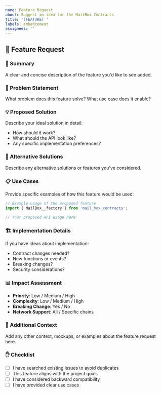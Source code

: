 ```yaml
---
name: Feature Request
about: Suggest an idea for the MailBox Contracts
title: '[FEATURE] '
labels: enhancement
assignees: ''
---
```


## 🚀 Feature Request

### 📝 Summary
A clear and concise description of the feature you'd like to see added.

### 🎯 Problem Statement
What problem does this feature solve? What use case does it enable?

### 💡 Proposed Solution
Describe your ideal solution in detail:
- How should it work?
- What should the API look like?
- Any specific implementation preferences?

### 🔄 Alternative Solutions
Describe any alternative solutions or features you've considered.

### 📋 Use Cases
Provide specific examples of how this feature would be used:

```typescript
// Example usage of the proposed feature
import { MailBox__factory } from 'mail_box_contracts';

// Your proposed API usage here
```

### 🏗️ Implementation Details
If you have ideas about implementation:
- Contract changes needed?
- New functions or events?
- Breaking changes?
- Security considerations?

### 📊 Impact Assessment
- **Priority**: Low / Medium / High
- **Complexity**: Low / Medium / High  
- **Breaking Change**: Yes / No
- **Network Support**: All / Specific chains

### 🔗 Additional Context
Add any other context, mockups, or examples about the feature request here.

### ✋ Checklist
- [ ] I have searched existing issues to avoid duplicates
- [ ] This feature aligns with the project goals
- [ ] I have considered backward compatibility
- [ ] I have provided clear use cases